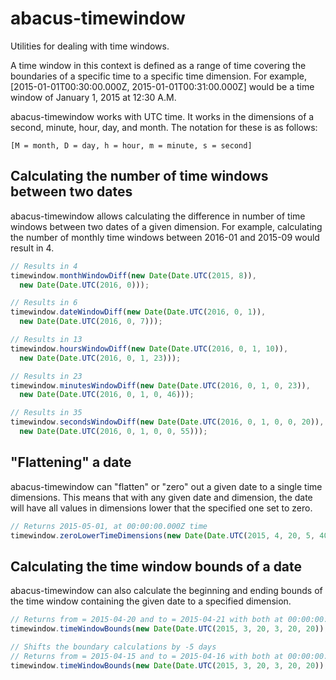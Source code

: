 abacus-timewindow
===

Utilities for dealing with time windows.

A time window in this context is defined as a range of time covering the
boundaries of a specific time to a specific time dimension. For example,
[2015-01-01T00:30:00.000Z, 2015-01-01T00:31:00.000Z] would be a time window
of January 1, 2015 at 12:30 A.M.

abacus-timewindow works with UTC time. It works in the dimensions of a
second, minute, hour, day, and month. The notation for these is as follows:
```
[M = month, D = day, h = hour, m = minute, s = second]
```

Calculating the number of time windows between two dates
---
abacus-timewindow allows calculating the difference in number of time
windows between two dates of a given dimension. For example, calculating
the number of monthly time windows between 2016-01 and 2015-09 would result
in 4.

```javascript
// Results in 4
timewindow.monthWindowDiff(new Date(Date.UTC(2015, 8)),
  new Date(Date.UTC(2016, 0)));

// Results in 6
timewindow.dateWindowDiff(new Date(Date.UTC(2016, 0, 1)),
  new Date(Date.UTC(2016, 0, 7)));

// Results in 13
timewindow.hoursWindowDiff(new Date(Date.UTC(2016, 0, 1, 10)),
  new Date(Date.UTC(2016, 0, 1, 23)));

// Results in 23
timewindow.minutesWindowDiff(new Date(Date.UTC(2016, 0, 1, 0, 23)),
  new Date(Date.UTC(2016, 0, 1, 0, 46)));

// Results in 35
timewindow.secondsWindowDiff(new Date(Date.UTC(2016, 0, 1, 0, 0, 20)),
  new Date(Date.UTC(2016, 0, 1, 0, 0, 55)));
```

"Flattening" a date
---
abacus-timewindow can "flatten" or "zero" out a given date to a single
time dimensions. This means that with any given date and dimension,
the date will have all values in dimensions lower that the specified one
set to zero.

```javascript
// Returns 2015-05-01, at 00:00:00.000Z time
timewindow.zeroLowerTimeDimensions(new Date(Date.UTC(2015, 4, 20, 5, 40)), 'M');
```

Calculating the time window bounds of a date
---
abacus-timewindow can also calculate the beginning and ending bounds of the
time window containing the given date to a specified dimension.

```javascript
// Returns from = 2015-04-20 and to = 2015-04-21 with both at 00:00:00:000Z
timewindow.timeWindowBounds(new Date(Date.UTC(2015, 3, 20, 3, 20, 20)), 'D');

// Shifts the boundary calculations by -5 days
// Returns from = 2015-04-15 and to = 2015-04-16 with both at 00:00:00:000Z
timewindow.timeWindowBounds(new Date(Date.UTC(2015, 3, 20, 3, 20, 20)), 'D', -5);
```
